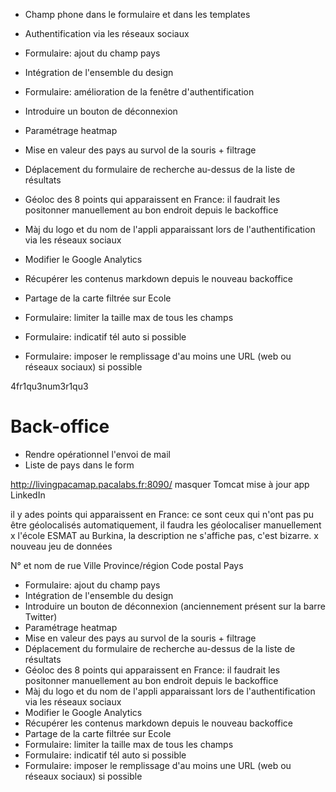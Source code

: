 
- Champ phone dans le formulaire et dans les templates

- Authentification via les réseaux sociaux
- Formulaire: ajout du champ pays
- Intégration de l'ensemble du design
- Formulaire: amélioration de la fenêtre d'authentification
- Introduire un bouton de déconnexion
- Paramétrage heatmap
- Mise en valeur des pays au survol de la souris + filtrage
- Déplacement du formulaire de recherche au-dessus de la liste de résultats
- Géoloc des 8 points qui apparaissent en France: il faudrait les positonner manuellement au bon endroit depuis le backoffice
- Màj du logo et du nom de l'appli apparaissant lors de l'authentification via les réseaux sociaux
- Modifier le Google Analytics
- Récupérer les contenus markdown depuis le nouveau backoffice
- Partage de la carte filtrée sur Ecole
- Formulaire: limiter la taille max de tous les champs
- Formulaire: indicatif tél auto si possible
- Formulaire: imposer le remplissage d'au moins une URL (web ou réseaux sociaux) si possible

4fr1qu3num3r1qu3

# Back-office
  - Rendre opérationnel l'envoi de mail
  - Liste de pays dans le form

http://livingpacamap.pacalabs.fr:8090/ masquer Tomcat
mise à jour app LinkedIn

il y ades points qui apparaissent en France: ce sont ceux qui n'ont pas pu être géolocalisés automatiquement, il faudra les géolocaliser manuellement
x l'école ESMAT au Burkina, la description ne s'affiche pas, c'est bizarre.
x nouveau jeu de données

N° et nom de rue	Ville	Province/région	Code postal	Pays


- Formulaire: ajout du champ pays
- Intégration de l'ensemble du design
- Introduire un bouton de déconnexion (anciennement présent sur la barre
  Twitter)
- Paramétrage heatmap
- Mise en valeur des pays au survol de la souris + filtrage
- Déplacement du formulaire de recherche au-dessus de la liste de
  résultats
- Géoloc des 8 points qui apparaissent en France: il faudrait les
  positonner manuellement au bon endroit depuis le backoffice
- Màj du logo et du nom de l'appli apparaissant lors de
  l'authentification via les réseaux sociaux
- Modifier le Google Analytics
- Récupérer les contenus markdown depuis le nouveau backoffice
- Partage de la carte filtrée sur Ecole
- Formulaire: limiter la taille max de tous les champs
- Formulaire: indicatif tél auto si possible
- Formulaire: imposer le remplissage d'au moins une URL (web ou réseaux
  sociaux) si possible

